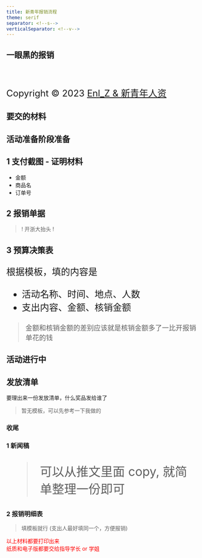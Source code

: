 ```yaml
---
title: 新青年报销流程
theme: serif
separator: <!--s-->
verticalSeparator: <!--v-->
---
```

<!-- .slide: data-background="./img/reimburse/die.jpg"  data-background-opacity="0.2"--->

## 一眼黑的报销

<br><br><br>
<font size="5px">
Copyright &copy; 2023 <a href="https://enl-z.cc" target="_blank" rel="noopener">Enl_Z & 新青年人资</a> 
</font>

<!--s-->

## 要交的材料

<!--s-->

## 活动准备阶段准备

<!--v-->

## 1 支付截图 - 证明材料

* 金额
* 商品名
* 订单号

<!--v-->

<!-- .slide: data-background="./img/reimburse/1.jpg" data-background-size="50%"--->

<!--v-->

## 2 报销单据

> ! 开浙大抬头 !

<!--v-->

## 3 预算决策表

<font size="5.5px">

根据模板，填的内容是
* 活动名称、时间、地点、人数 
* 支出内容、金额、核销金额    

</font>

<font size="4.5px">

> 金额和核销金额的差别应该就是核销金额多了一比开报销单花的钱

</font>

<!--s-->

## 活动进行中

<!--v-->

## 发放清单

要理出来一份发放清单，什么奖品发给谁了
> 暂无模板，可以先参考一下我做的

<!--v-->

<!-- .slide: data-background="./img/reimburse/2.png" data-background-size="90%"--->

<!--s-->

### 收尾

<!--v-->

### 1 新闻稿

<font size="6px">

> 可以从推文里面 copy, 就简单整理一份即可

</font>

<!--v-->

### 2 报销明细表

> 填模板就行 (支出人最好填同一个，方便报销)

<!--v-->

<!-- .slide: data-background="./img/reimburse/3.png" data-background-size="80%"--->



<!--s-->

<font color=red>

以上材料都要打印出来
<br>
纸质和电子版都要交给指导学长 or 学姐

</font>